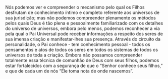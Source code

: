 ﻿Nós podemos ver e compreender o mecanismo pelo qual os Filhos desfrutam de conhecimento íntimo e completo referente aos universos de sua jurisdição; mas não podemos compreender plenamente os métodos pelos quais Deus é tão plena e pessoalmente familiarizado com os detalhes do universo de universos, embora pelo menos, podemos reconhecer a via pela qual o Pai Universal pode receber informações a respeito dos seres de sua imensa criação e manifestar-lhes sua presença. Através do circuito da personalidade, o Pai conhece - tem conhecimento pessoal - todos os pensamentos e atos de todos os seres em todos os sistemas de todos os universos de toda a criação. Embora não possamos compreender totalmente essa técnica de comunhão de Deus com seus filhos, podemos estar fortalecidos com a segurança de que o “Senhor conhece seus filhos,” e que de cada um de nós “Ele toma nota de onde nascemos”.